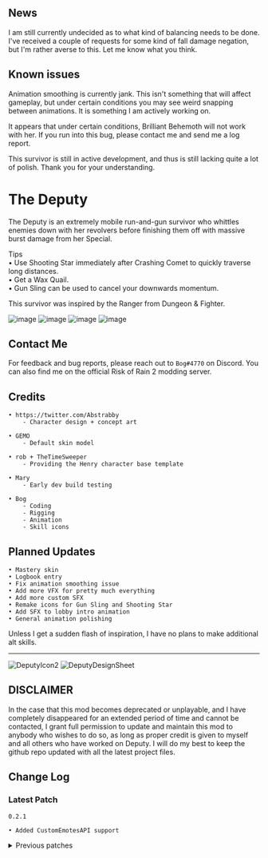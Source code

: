 ## News

I am still currently undecided as to what kind of balancing needs to be done. I've received a couple of requests for some kind of fall damage negation, but I'm rather averse to this. Let me know what you think.

## Known issues

Animation smoothing is currently jank. This isn't something that will affect gameplay, but under certain conditions you may see weird snapping between animations. It is something I am actively working on.

It appears that under certain conditions, Brilliant Behemoth will not work with her. If you run into this bug, please contact me and send me a log report.

This survivor is still in active development, and thus is still lacking quite a lot of polish. Thank you for your understanding.

# The Deputy

The Deputy is an extremely mobile run-and-gun survivor who whittles enemies down with her revolvers before finishing them off with massive burst damage from her Special.

Tips<br/>
• Use Shooting Star immediately after Crashing Comet to quickly traverse long distances.<br/>
• Get a Wax Quail.<br/>
• Gun Sling can be used to cancel your downwards momentum.

This survivor was inspired by the Ranger from Dungeon & Fighter.

![image](https://user-images.githubusercontent.com/55299061/216573294-edc2b9a6-6252-4f1b-9f7e-c672a16c73e1.png)
![image](https://user-images.githubusercontent.com/55299061/216577065-f5636858-64be-4e57-a220-5b82303c37e8.png)
![image](https://user-images.githubusercontent.com/55299061/216604383-33a8dd7a-779a-45be-9d38-19a9fb58bccc.png)
![image](https://user-images.githubusercontent.com/55299061/216581639-9be53fde-0990-43ae-a258-23bb59d00779.png)

## Contact Me
For feedback and bug reports, please reach out to `Bog#4770` on Discord. You can also find me on the official Risk of Rain 2 modding server.

## Credits
```
• https://twitter.com/Abstrabby
    - Character design + concept art
    
• GEMO
    - Default skin model
    
• rob + TheTimeSweeper
    - Providing the Henry character base template
    
• Mary
    - Early dev build testing
    
• Bog
    - Coding
    - Rigging
    - Animation
    - Skill icons
```

## Planned Updates
```
• Mastery skin
• Logbook entry
• Fix animation smoothing issue
• Add more VFX for pretty much everything
• Add more custom SFX
• Remake icons for Gun Sling and Shooting Star
• Add SFX to lobby intro animation
• General animation polishing
```

Unless I get a sudden flash of inspiration, I have no plans to make additional alt skills.

----
![DeputyIcon2](https://user-images.githubusercontent.com/55299061/216585851-c6588d0c-18a1-4357-905e-79fb3b1c7fcd.png)
![DeputyDesignSheet](https://user-images.githubusercontent.com/55299061/216585982-0017c887-ac98-40e0-b159-035d79aec083.png)


## DISCLAIMER

In the case that this mod becomes deprecated or unplayable, and I have completely disappeared for an extended period of time and cannot be contacted, I grant full permission to update and maintain this mod to anybody who wishes to do so, as long as proper credit is given to myself and all others who have worked on Deputy. I will do my best to keep the github repo updated with all the latest project files.

## Change Log

### Latest Patch
`0.2.1`
```
• Added CustomEmotesAPI support
```

<details>
    <summary>Previous patches</summary>

`0.2.0`
```
• Added item displays

• Changed a tooltip in the survivor overview

• Fixed issue causing her to get stuck in the Bullet Heaven looping animation
```

`0.1.1`
```
• Changed Trigger Tap SFX (Thank you Moffein for the suggestion!)

• Crashing Comet's hidden invincibility buff will now extend for 0.3 seconds after the dash is done

• Gun Sling's gunshot SFX should now only play for the client that owns the projectile
```

`0.1.0`
```
• Initial release
```
</details>
